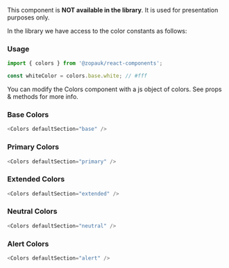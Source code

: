 This component is **NOT available in the library**. It is used for presentation purposes only.

In the library we have access to the color constants as follows:

### Usage

```js static
import { colors } from '@zopauk/react-components';

const whiteColor = colors.base.white; // #fff
```

You can modify the Colors component with a js object of colors. See props & methods for more info.

### Base Colors

```js noeditor
<Colors defaultSection="base" />
```

### Primary Colors

```js noeditor
<Colors defaultSection="primary" />
```

### Extended Colors

```js noeditor
<Colors defaultSection="extended" />
```

### Neutral Colors

```js noeditor
<Colors defaultSection="neutral" />
```

### Alert Colors

```js noeditor
<Colors defaultSection="alert" />
```
